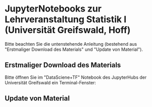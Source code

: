 # JupyterNotebooks zur Lehrveranstaltung Statistik I (Universität Greifswald, Hoff)

Bitte beachten Sie die untenstehende Anleitung (bestehend aus "Erstmaliger Download des Materials" und "Update von Material").

## Erstmaliger Download des Materials

Bitte öffnen Sie im "DataSciene+TF" Notebook des JupyterHubs der Universität Greifswald ein Terminal-Fenster:



## Update von Material
